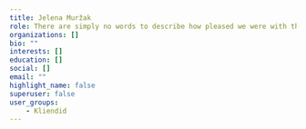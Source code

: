 ```yaml
---
title: Jelena Muržak
role: There are simply no words to describe how pleased we were with the photo shoot! I came a little nervous to the photo session, because the baby was suffering from gas, I was literally a week, as from a maternity hospital, but in the very first seconds, entering the studio, Viktoria removed all the worries. Everything went at the highest level, the photos are all 5+, it’s simply impossible to choose 🙈 We will definitely come again ❤️
organizations: []
bio: ""
interests: []
education: []
social: []
email: ""
highlight_name: false
superuser: false
user_groups:
    - Kliendid
---
```

